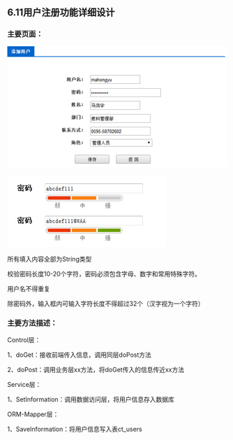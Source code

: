 ## 6.11用户注册功能详细设计

### 主要页面：

![6.11密码](imgs/6.11images/6.112.png)

![6.11页面](imgs/6.11images/6.111.jpg)



所有填入内容全部为String类型

校验密码长度10-20个字符，密码必须包含字母、数字和常用特殊字符。

用户名不得重复

除密码外，输入框内可输入字符长度不得超过32个（汉字视为一个字符）



### 主要方法描述：

Control层：

1、doGet：接收前端传入信息，调用同层doPost方法

2、doPost：调用业务层xx方法，将doGet传入的信息传近xx方法

Service层：

1、SetInformation：调用数据访问层，将用户信息存入数据库

ORM-Mapper层：

1、SaveInformation：将用户信息写入表ct_users

